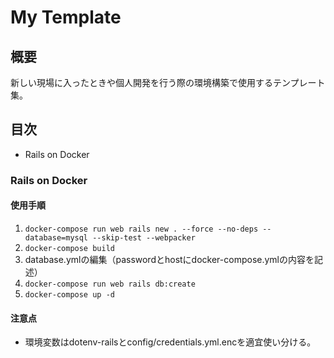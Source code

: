 # My Template
## 概要
新しい現場に入ったときや個人開発を行う際の環境構築で使用するテンプレート集。  
## 目次
- Rails on Docker  
### Rails on Docker
#### 使用手順
1. `docker-compose run web rails new . --force --no-deps --database=mysql --skip-test --webpacker`
1. `docker-compose build`
1. database.ymlの編集（passwordとhostにdocker-compose.ymlの内容を記述）
1. `docker-compose run web rails db:create`
1. `docker-compose up -d`

#### 注意点
- 環境変数はdotenv-railsとconfig/credentials.yml.encを適宜使い分ける。